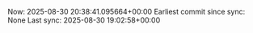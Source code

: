 Now: 2025-08-30 20:38:41.095664+00:00 Earliest commit since sync: None Last sync: 2025-08-30 19:02:58+00:00
